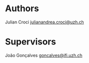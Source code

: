 # Authors
Julian Croci <julianandrea.croci@uzh.ch>

# Supervisors
João Gonçalves <goncalves@ifi.uzh.ch>